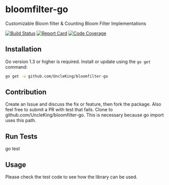 # bloomfilter-go

Customizable Bloom filter & Counting Bloom Filter Implementations


[![Build Status][travis-badge]][travis-link]
[![Report Card][report-badge]][report-link]
[![Code Coverage](https://codecov.io/gh/UncleKing/bloomfilter-go/branch/master/graph/badge.svg)](https://codecov.io/gh/UncleKing/bloomfilter-go)

## Installation

Go version 1.3 or higher is required. Install or update using the `go get`
command:

```bash
go get -u github.com/UncleKing/bloomfilter-go
```

## Contribution

Create an Issue and discuss the fix or feature, then fork the package.
Also feel free to submit a PR with test that fails.
Clone to github.com/UncleKing/bloomfilter-go.  This is necessary because go import uses this path.

## Run Tests
go test

## Usage
Please check the test code to see how the library can be used.


[travis-badge]: https://travis-ci.org/UncleKing/bloomfilter-go.svg
[travis-link]: https://travis-ci.org/UncleKing/bloomfilter-go
[report-badge]: https://goreportcard.com/badge/github.com/UncleKing/bloomfilter-go
[report-link]: https://goreportcard.com/report/github.com/UncleKing/bloomfilter-go
